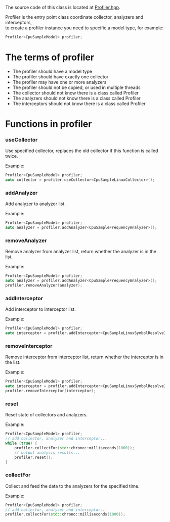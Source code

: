 The source code of this class is located at [Profiler.hpp](../../include/LiveProfiler/Profiler/Profiler.hpp).

Profiler is the entry point class coordinate collector, analyzers and interceptors,<br/>
to create a profiler instance you need to specific a model type, for example:

``` c++
Profiler<CpuSampleModel> profiler;
```

# The terms of profiler

- The profiler should have a model type
- The profiler should have exactly one collector
- The profiler may have one or more analyzers
- The profiler should not be copied, or used in multiple threads
- The collector should not know there is a class called Profiler
- The analyzers should not know there is a class called Profiler
- The interceptors should not know there is a class called Profiler

# Functions in profiler

### useCollector

Use specified collector, replaces the old collector if this function is called twice.

Example:

``` c++
Profiler<CpuSampleModel> profiler;
auto collector = profiler.useCollector<CpuSampleLinuxCollector>();
```

### addAnalyzer

Add analyzer to analyzer list.

Example:

``` c++
Profiler<CpuSampleModel> profiler;
auto analyzer = profiler.addAnalyzer<CpuSampleFrequencyAnalyzer>();
```

### removeAnalyzer

Remove analyzer from analyzer list, return whether the analyzer is in the list.

Example:

``` c++
Profiler<CpuSampleModel> profiler;
auto analyzer = profiler.addAnalyzer<CpuSampleFrequencyAnalyzer>();
profiler.removeAnalyzer(analyzer);
```

### addInterceptor

Add interceptor to interceptor list.

Example:

``` c++
Profiler<CpuSampleModel> profiler;
auto interceptor = profiler.addInterceptor<CpuSampleLinuxSymbolResolveInterceptor>();
```

### removeInterceptor

Remove interceptor from interceptor list, return whether the interceptor is in the list.

Example:

``` c++
Profiler<CpuSampleModel> profiler;
auto interceptor = profiler.addInterceptor<CpuSampleLinuxSymbolResolveInterceptor>();
profiler.removeInterceptor(interceptor);
```

### reset

Reset state of collectors and analyzers.

Example:

``` c++
Profiler<CpuSampleModel> profiler;
// add collector, analyzer and interceptor...
while (true) {
	profiler.collectFor(std::chrono::milliseconds(1000));
	// output analysis results...
	profiler.reset();
}
```

### collectFor

Collect and feed the data to the analyzers for the specified time.

Example:

``` c++
Profiler<CpuSampleModel> profiler;
// add collector, analyzer and interceptor...
profiler.collectFor(std::chrono::milliseconds(1000));
```

